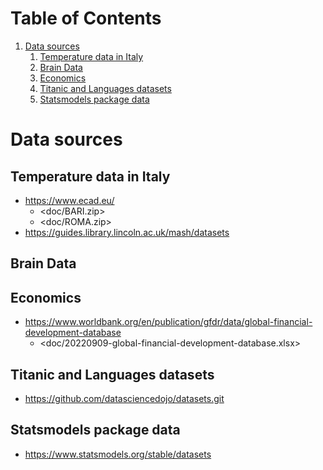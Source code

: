 
# Table of Contents

1.  [Data sources](#org8a41270)
    1.  [Temperature data in Italy](#org2f4456c)
    2.  [Brain Data](#orgb5c2d80)
    3.  [Economics](#orgf2b4068)
    4.  [Titanic and Languages datasets](#org40b82cd)
    5.  [Statsmodels package data](#org0286d16)


<a id="org8a41270"></a>

# Data sources


<a id="org2f4456c"></a>

## Temperature data in Italy

-   <https://www.ecad.eu/>
    -   <doc/BARI.zip>
    -   <doc/ROMA.zip>
-   <https://guides.library.lincoln.ac.uk/mash/datasets>


<a id="orgb5c2d80"></a>

## Brain Data


<a id="orgf2b4068"></a>

## Economics

-   <https://www.worldbank.org/en/publication/gfdr/data/global-financial-development-database>
    -   <doc/20220909-global-financial-development-database.xlsx>


<a id="org40b82cd"></a>

## Titanic and Languages datasets

-   <https://github.com/datasciencedojo/datasets.git>


<a id="org0286d16"></a>

## Statsmodels package data

-   <https://www.statsmodels.org/stable/datasets>

